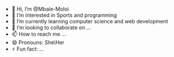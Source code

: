 - 👋 Hi, I’m @Mbale-Moloi
- 👀 I’m interested in Sports and programming
- 🌱 I’m currently learning computer science and web development
- 💞️ I’m looking to collaborate on ...
- 📫 How to reach me ...
- 😄 Pronouns: She\Her
- ⚡ Fun fact: ...

<!---
Mbale-Moloi/Mbale-Moloi is a ✨ special ✨ repository because its `README.md` (this file) appears on your GitHub profile.
You can click the Preview link to take a look at your changes.
--->
